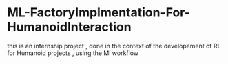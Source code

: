 # ML-FactoryImplmentation-For-HumanoidInteraction
this is an internship project , done in the context of the developement of RL for Humanoid projects , using the Ml workflow 
